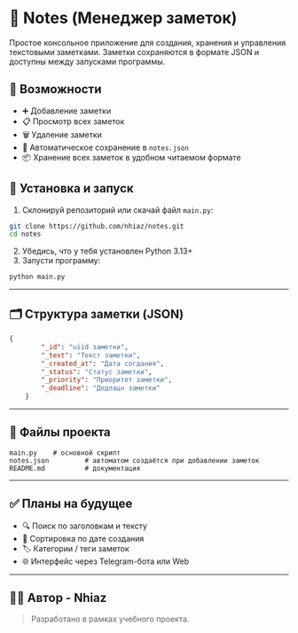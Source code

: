 
# 📝 Notes (Менеджер заметок)

Простое консольное приложение для создания, хранения и управления текстовыми заметками. Заметки сохраняются в формате JSON и доступны между запусками программы.

## 🚀 Возможности

- ➕ Добавление заметки
- 📋 Просмотр всех заметок
- 🗑️ Удаление заметки
- 💾 Автоматическое сохранение в `notes.json`
- 📦 Хранение всех заметок в удобном читаемом формате

## 🔧 Установка и запуск

1. Склонируй репозиторий или скачай файл `main.py`:

```bash
git clone https://github.com/nhiaz/notes.git
cd notes
```

2. Убедись, что у тебя установлен Python 3.13+  
3. Запусти программу:

```bash
python main.py
```

---

## 🗂️ Структура заметки (JSON)

```json
{
        "_id": "uiid заметки",
        "_text": "Текст заметки",
        "_created_at": "Дата согдания",
        "_status": "Статус заметки",
        "_priority": "Приоритет заметки",
        "_deadline": "Дедлацн заметки"
    }
```

---

## 📁 Файлы проекта

```
main.py    # основной скрипт
notes.json         # автоматом создаётся при добавлении заметок
README.md          # документация
```

---

## ✅ Планы на будущее

- 🔍 Поиск по заголовкам и тексту
- 📅 Сортировка по дате создания
- 🏷️ Категории / теги заметок
- 🌐 Интерфейс через Telegram-бота или Web

---

## 👨‍💻 Автор - Nhiaz

> Разработано в рамках учебного проекта.  
